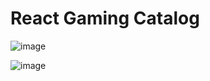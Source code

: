# React Gaming Catalog

![image](https://user-images.githubusercontent.com/11981980/130020917-fd263c70-4f77-434f-b0f9-86c814d5cbfa.png)

![image](https://user-images.githubusercontent.com/11981980/130020994-bfba3f68-df5f-4ecf-bcee-c6b30f648339.png)


